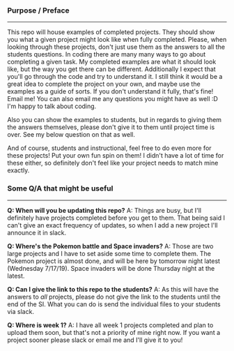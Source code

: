 ### Purpose / Preface
---
This repo will house examples of completed projects. They should show you what a given project might look like when fully completed. Please, when looking through these projects, don't just use them as the answers to all the students questions. In coding there are many many ways to go about completing a given task. My completed examples are what it should look like, but the way you get there can be different. Additionally I expect that you'll go through the code and try to understand it. I still think it would be a great idea to complete the project on your own, and maybe use the examples as a guide of sorts. If you don't understand it fully, that's fine! Email me! You can also email me any questions you might have as well :D I'm happy to talk about coding. 

Also you can show the examples to students, but in regards to giving them the answers themselves, please don't give it to them until project time is over. See my below question on that as well. 

And of course, students and instructional, feel free to do even more for these projects! Put your own fun spin on them! I didn't have a lot of time for these either, so definitely don't feel like your project needs to match mine exactly. 

### Some Q/A that might be useful
---
**Q: When will you be updating this repo?**
A: Things are busy, but I'll definitely have projects completed before you get to them. That being said I can't give an exact frequency of updates, so when I add a new project I'll announce it in slack.

**Q: Where's the Pokemon battle and Space invaders?**
A: Those are two large projects and I have to set aside some time to complete them. The Pokemon project is almost done, and will be here by tomorrow night latest (Wednesday 7/17/19). Space invaders will be done Thursday night at the latest. 

**Q: Can I give the link to this repo to the students?**
A: As this will have the answers to *all* projects, please do not give the link to the students until the end of the SI. What you can do is send the individual files to your students via slack. 

**Q: Where is week 1?**
A: I have all week 1 projects completed and plan to upload them soon, but that's not a priority of mine right now. If you want a project sooner please slack or email me and I'll give it to you! 